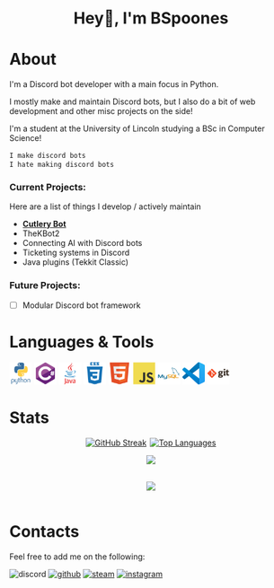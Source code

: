 

<h1 align="center">
Hey👋, I'm BSpoones
</h1>



# About

I'm a Discord bot developer with a main focus in Python.

I mostly make and maintain Discord bots, but I also do a bit of web development and other misc projects on the side!

I'm a student at the University of Lincoln studying a BSc in Computer Science! 

```
I make discord bots
I hate making discord bots
```

### Current Projects:
Here are a list of things I develop / actively maintain
- [**Cutlery Bot**](https://github.com/BSpoones/Cutlery-Bot)
- TheKBot2
- Connecting AI with Discord bots
- Ticketing systems in Discord
- Java plugins (Tekkit Classic)

### Future Projects:

- [ ] Modular Discord bot framework

# Languages & Tools

<p>
<img src="https://github.com/devicons/devicon/blob/master/icons/python/python-original-wordmark.svg" title="Python" alt="Python" width="40" height="40"/> 
<img src="https://github.com/devicons/devicon/blob/master/icons/csharp/csharp-original.svg" title="C#" alt="C#" width="40" height="40"/> 
<img src="https://github.com/devicons/devicon/blob/master/icons/java/java-original-wordmark.svg" title="Java" alt="Java" width="40" height="40"/> 
<img src="https://github.com/devicons/devicon/blob/master/icons/css3/css3-plain-wordmark.svg"  title="CSS3" alt="CSS" width="40" height="40"/> 
<img src="https://github.com/devicons/devicon/blob/master/icons/html5/html5-original.svg" title="HTML5" alt="HTML" width="40" height="40"/> 
<img src="https://github.com/devicons/devicon/blob/master/icons/javascript/javascript-original.svg" title="JavaScript" alt="JavaScript" width="40" height="40"/> 
<img src="https://github.com/devicons/devicon/blob/master/icons/mysql/mysql-original-wordmark.svg" title="MySQL"  alt="MySQL" width="40" height="40"/> 
<img src="https://github.com/devicons/devicon/blob/master/icons/vscode/vscode-original.svg" title="VSC" **alt="VSC" width="40" height="40"/> 
<img src="https://github.com/devicons/devicon/blob/master/icons/git/git-original-wordmark.svg" title="Git" **alt="Git" width="40" height="40"/> 
</p>


# Stats

<div style="display: flex; justify-content: center; align-items: center;">

  <a href="https://git.io/streak-stats" style="display: flex; align-items: center; justify-content: center; margin-right: 3px;">
    <img src="http://github-readme-streak-stats.herokuapp.com?user=BSpoones&theme=dark&background=000000" alt="GitHub Streak">
  </a>

  <a href="https://github.com/anuraghazra/github-readme-stats" style="display: flex; align-items: center; justify-content: center; margin-left: 3px;">
    <img src="https://github-readme-stats.vercel.app/api/top-langs/?username=BSpoones&layout=compact&theme=vision-friendly-dark" alt="Top Languages">
  </a>

</div>

<div style="display: flex; justify-content: center;">

![](http://github-profile-summary-cards.vercel.app/api/cards/profile-details?username=BSpoones&theme=vision_friendly_dark)


</div>

<div style="display: flex; justify-content: center;">

![](https://hits.seeyoufarm.com/api/count/incr/badge.svg?url=https%3A%2F%2Fgithub.com%2FBSpoones1212%2Fhit-counter)

</div>


# Contacts
Feel free to add me on the following:

![discord](https://dcbadge.vercel.app/api/shield/724351142158401577?compact=true)
[![github](https://img.shields.io/badge/GitHub-100000?style=for-the-badge&logo=github&logoColor=white)](https://github.com/BSpoones)
[![steam](https://img.shields.io/badge/Steam-000000?style=for-the-badge&logo=steam&logoColor=white)](https://steamcommunity.com/id/spoones/)
[![instagram](https://img.shields.io/badge/Instagram-E4405F?style=for-the-badge&logo=instagram&logoColor=white)](https://www.instagram.com/bspoones/)


